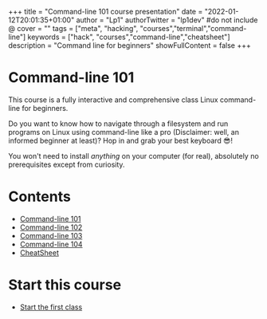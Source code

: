 +++
title = "Command-line 101 course presentation"
date = "2022-01-12T20:01:35+01:00"
author = "Lp1"
authorTwitter = "lp1dev" #do not include @
cover = ""
tags = ["meta", "hacking", "courses","terminal","command-line"]
keywords = ["hack", "courses","command-line","cheatsheet"]
description = "Command line for beginners"
showFullContent = false
+++

# Command-line 101

This course is a fully interactive and comprehensive class Linux command-line for beginners.

Do you want to know how to navigate through a filesystem and run programs on Linux using command-line like a pro (Disclaimer: well, an informed beginner at least)? 
Hop in and grab your best keyboard 😎!

You won't need to install *anything* on your computer (for real), absolutely no prerequisites except from curiosity.

# Contents

- [Command-line 101](../command_line_101)
- [Command-line 102](../command_line_102)
- [Command-line 103](../command_line_103)
- [Command-line 104](../command_line_104)
- [CheatSheet](../command_line_101_cheatsheet)

# Start this course

- [Start the first class](../command_line_101)
